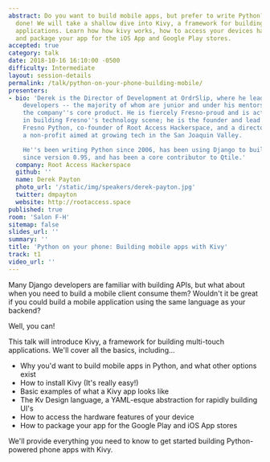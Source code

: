 ```yaml
---
abstract: Do you want to build mobile apps, but prefer to write Python? It can be
  done! We will take a shallow dive into Kivy, a framework for building multi-touch
  applications. Learn how how kivy works, how to access your devices hardware features,
  and package your app for the iOS App and Google Play stores.
accepted: true
category: talk
date: 2018-10-16 16:10:00 -0500
difficulty: Intermediate
layout: session-details
permalink: /talk/python-on-your-phone-building-mobile/
presenters:
- bio: 'Derek is the Director of Development at OrdrSlip, where he leads a team of
    developers -- the majority of whom are junior and under his mentorship -- in building
    the company''s core product. He is fiercely Fresno-proud and is actively involved
    in building Fresno''s technology scene; he is the founder and lead organizer of
    Fresno Python, co-founder of Root Access Hackerspace, and a director at 59DaysOfCode,
    a non-profit aimed at growing tech in the San Joaquin Valley.

    He''s been writing Python since 2006, has been using Django to build web stuff
    since version 0.95, and has been a core contributor to Qtile.'
  company: Root Access Hackerspace
  github: ''
  name: Derek Payton
  photo_url: '/static/img/speakers/derek-payton.jpg'
  twitter: dmpayton
  website: http://rootaccess.space
published: true
room: 'Salon F-H'
sitemap: false
slides_url: ''
summary: ''
title: 'Python on your phone: Building mobile apps with Kivy'
track: t1
video_url: ''
---
```


Many Django developers are familiar with building APIs, but what about when you need to build a mobile client consume them? Wouldn't it be great if you could build a mobile application using the same language as your backend?

Well, you can!

This talk will introduce Kivy, a framework for building multi-touch applications. We'll cover all the basics, including...

- Why you'd want to build mobile apps in Python, and what other options exist
- How to install Kivy (It's really easy!)
- Basic examples of what a Kivy app looks like
- The Kv Design language, a YAML-esque abstraction for rapidly building UI's
- How to access the hardware features of your device
- How to package your app for the Google Play and iOS App stores

We'll provide everything you need to know to get started building Python-powered phone apps with Kivy.
